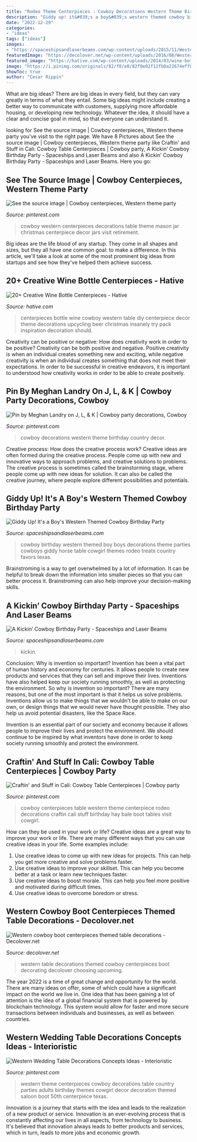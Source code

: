 ```yaml
---
title: "Rodeo Theme Centerpieces : Cowboy Decorations Western Theme Birthday Country Decor"
description: "Giddy up! it&#039;s a boy&#039;s western themed cowboy birthday party"
date: "2022-12-29"
categories:
- "ideas"
tags: ["ideas"]
images:
- "https://spaceshipsandlaserbeams.com/wp-content/uploads/2015/11/Western-Themed-Cowboy-Party-Ideas.jpg"
featuredImage: "https://decolover.net/wp-content/uploads/2016/08/Western-themed-table-decorations-ideas.jpg"
featured_image: "https://hative.com/wp-content/uploads/2014/03/wine-bottle-centerpieces/3-diy-cowboy-bottle-centerpiece.jpg"
image: "https://i.pinimg.com/originals/82/f0/e0/82f0e02f12fb0a22674eff0044d0fce1.jpg"
ShowToc: true
author: "Cesar Rippin"
---
```



What are big ideas?
There are big ideas in every field, but they can vary greatly in terms of what they entail. Some big ideas might include creating a better way to communicate with customers, supplying more affordable housing, or developing new technology. Whatever the idea, it should have a clear and concise goal in mind, so that everyone can understand it.

	

		
looking for See the source image | Cowboy centerpieces, Western theme party you've visit to the right page. We have 8 Pictures about See the source image | Cowboy centerpieces, Western theme party like Craftin&#039; and Stuff in Cali: Cowboy Table Centerpieces | Cowboy party, A Kickin’ Cowboy Birthday Party - Spaceships and Laser Beams and also A Kickin’ Cowboy Birthday Party - Spaceships and Laser Beams. Here you go:
		
    
## See The Source Image | Cowboy Centerpieces, Western Theme Party

<img loading=lazy src="https://i.pinimg.com/originals/82/f0/e0/82f0e02f12fb0a22674eff0044d0fce1.jpg" onerror="this.onerror=null;this.src='https://tse3.mm.bing.net/th?id=OIP.mUDc3N6hlYWZxUjcnyw3RwHaLI&amp;pid=15.1';" alt="See the source image | Cowboy centerpieces, Western theme party">

_Source: pinterest.com_

>cowboy western centerpieces decorations table theme mason jar christmas centerpiece decor jars visit retirement. 

	

Big ideas are the life blood of any startup. They come in all shapes and sizes, but they all have one common goal: to make a difference. In this article, we'll take a look at some of the most prominent big ideas from startups and see how they've helped them achieve success.

    
## 20+ Creative Wine Bottle Centerpieces - Hative

<img loading=lazy src="https://hative.com/wp-content/uploads/2014/03/wine-bottle-centerpieces/3-diy-cowboy-bottle-centerpiece.jpg" onerror="this.onerror=null;this.src='https://tse1.mm.bing.net/th?id=OIP._TxugBHzeC50XHYYyF09gQHaKC&amp;pid=15.1';" alt="20+ Creative Wine Bottle Centerpieces - Hative">

_Source: hative.com_

>centerpieces bottle wine cowboy western table diy centerpiece decor theme decorations upcycling beer christmas insanely try pack inspiration decoration should. 

	

Creativity can be positive or negative: How does creativity work in order to be positive?
Creativity can be both positive and negative. Positive creativity is when an individual creates something new and exciting, while negative creativity is when an individual creates something that does not meet their expectations. In order to be successful in creative endeavors, it is important to understood how creativity works in order to be able to create positvely.

    
## Pin By Meghan Landry On J, L, &amp; K | Cowboy Party Decorations, Cowboy

<img loading=lazy src="https://i.pinimg.com/originals/22/42/fd/2242fdc447ef15f8f6a446d28d30cf4f.jpg" onerror="this.onerror=null;this.src='https://tse3.mm.bing.net/th?id=OIP.ws4GdLTEx2M4trXZzpOAwgHaJ4&amp;pid=15.1';" alt="Pin by Meghan Landry on J, L, &amp; K | Cowboy party decorations, Cowboy">

_Source: pinterest.com_

>cowboy decorations western theme birthday country decor. 

	

Creative process: How does the creative process work?
Creative ideas are often formed during the creative process. People come up with new and innovative ways to approach problems, and creative solutions to problems. The creative process is sometimes called the brainstorming stage, where people come up with new ideas for solution. It can also be called the creative journey, where people explore different possibilities and potentials.

    
## Giddy Up! It&#039;s A Boy&#039;s Western Themed Cowboy Birthday Party

<img loading=lazy src="http://spaceshipsandlaserbeams.com/wp-content/uploads/2015/09/cowboy-birthday-party-ideas-for-boys.jpg" onerror="this.onerror=null;this.src='https://tse4.mm.bing.net/th?id=OIP.BnvaMRx1U9O6ZyJczH1RyAHaLH&amp;pid=15.1';" alt="Giddy Up! It&#039;s a Boy&#039;s Western Themed Cowboy Birthday Party">

_Source: spaceshipsandlaserbeams.com_

>cowboy birthday western themed boy boys decorations theme parties cowboys giddy horse table cowgirl themes rodeo treats country favors texas. 

	

Brainstroming is a way to get overwhelmed by a lot of information. It can be helpful to break down the information into smaller pieces so that you can better process it. Brainstroming can also help improve your decision-making skills.

    
## A Kickin’ Cowboy Birthday Party - Spaceships And Laser Beams

<img loading=lazy src="https://spaceshipsandlaserbeams.com/wp-content/uploads/2015/11/Western-Themed-Cowboy-Party-Ideas.jpg" onerror="this.onerror=null;this.src='https://tse4.mm.bing.net/th?id=OIP.f3WOPalEwOmkBCFK54v6jwHaGN&amp;pid=15.1';" alt="A Kickin’ Cowboy Birthday Party - Spaceships and Laser Beams">

_Source: spaceshipsandlaserbeams.com_

>kickin. 

	

Conclusion: Why is invention so important?
Invention has been a vital part of human history and economy for centuries. It allows people to create new products and services that they can sell and improve their lives. Inventions have also helped keep our society running smoothly, as well as protecting the environment.
So why is invention so important? There are many reasons, but one of the most important is that it helps us solve problems. Inventions allow us to make things that we wouldn’t be able to make on our own, or design things that we would never have thought possible. They also help us avoid potential disasters, like the Space Race.

 Invention is an essential part of our society and economy because it allows people to improve their lives and protect the environment. We should continue to be inspired by what inventors have done in order to keep society running smoothly and protect the environment.

    
## Craftin&#039; And Stuff In Cali: Cowboy Table Centerpieces | Cowboy Party

<img loading=lazy src="https://i.pinimg.com/originals/7d/5a/6b/7d5a6b665362f924ad96f6fff2f8283f.jpg" onerror="this.onerror=null;this.src='https://tse2.mm.bing.net/th?id=OIP.xYKcWziRzp6oHz68Re6m9AHaLG&amp;pid=15.1';" alt="Craftin&#039; and Stuff in Cali: Cowboy Table Centerpieces | Cowboy party">

_Source: pinterest.com_

>cowboy centerpieces table western theme centerpiece rodeo decorations craftin cali stuff birthday hay bale boot tables visit cowgirl. 

	

How can they be used in your work or life?
Creative ideas are a great way to improve your work or life. There are many different ways that you can use creative ideas in your life. Some examples include: 
1. Use creative ideas to come up with new ideas for projects. This can help you get more creative and solve problems faster. 
2. Use creative ideas to improve your skillset. This can help you become better at a task or learn new techniques faster. 
3. Use creative ideas to boost morale. This can help you feel more positive and motivated during difficult times. 
4. Use creative ideas to overcome boredom or stress.

    
## Western Cowboy Boot Centerpieces Themed Table Decorations - Decolover.net

<img loading=lazy src="https://decolover.net/wp-content/uploads/2016/08/Western-themed-table-decorations-ideas.jpg" onerror="this.onerror=null;this.src='https://tse1.mm.bing.net/th?id=OIP.uSms7n9VQ8ALpIgXj-q0LgHaFY&amp;pid=15.1';" alt="Western cowboy boot centerpieces themed table decorations - Decolover.net">

_Source: decolover.net_

>western table decorations themed cowboy centerpieces boot decorating decolover choosing upcoming. 

	

The year 2022 is a time of great change and opportunity for the world. There are many ideas on offer, some of which could have a significant impact on the world we live in. One idea that has been gaining a lot of attention is the idea of a global financial system that is powered by blockchain technology. This system would allow for faster and more secure transactions between individuals and businesses, as well as between countries.

    
## Western Wedding Table Decorations Concepts Ideas - Interioristic

<img loading=lazy src="https://i.pinimg.com/originals/0a/e0/f0/0ae0f034e340d915bf842062f9782bf3.jpg" onerror="this.onerror=null;this.src='https://tse4.mm.bing.net/th?id=OIP.eBLSm4wfhq5wrfxO4VbZ1wHaJ3&amp;pid=15.1';" alt="Western Wedding Table Decorations Concepts Ideas - Interioristic">

_Source: pinterest.com_

>western theme centerpieces cowboy decorations table country parties adults birthday themes cowgirl decor decoration themed saloon boot 50th centerpiece texas. 

	

Innovation is a journey that starts with the idea and leads to the realization of a new product or service. Innovation is an ever-evolving process that is constantly affecting our lives in all aspects, from technology to business. It's believed that innovation always leads to better products and services, which in turn, leads to more jobs and economic growth.

